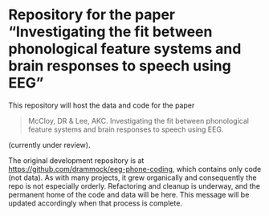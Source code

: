 # Repository for the paper “Investigating the fit between phonological feature systems and brain responses to speech using EEG”

This repository will host the data and code for the paper

> McCloy, DR & Lee, AKC. Investigating the fit between phonological feature
systems and brain responses to speech using EEG.

(currently under review).

The original development repository is at
https://github.com/drammock/eeg-phone-coding, which contains only code (not
data). As with many projects, it grew organically and consequently the repo is
not especially orderly. Refactoring and cleanup is underway, and the permanent
home of the code and data will be here.  This message will be updated
accordingly when that process is complete.
